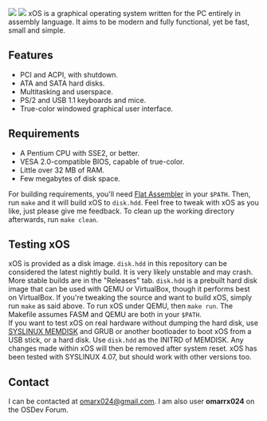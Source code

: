 ![](https://s21.postimg.org/f81j1t2jb/collage.jpg)
![](https://s15.postimg.org/9zxz9q5a3/collage.jpg)
xOS is a graphical operating system written for the PC entirely in assembly language. It aims to be modern and fully functional, yet be fast, small and simple.  

## Features
* PCI and ACPI, with shutdown.
* ATA and SATA hard disks.
* Multitasking and userspace.
* PS/2 and USB 1.1 keyboards and mice.
* True-color windowed graphical user interface.

## Requirements
* A Pentium CPU with SSE2, or better.
* VESA 2.0-compatible BIOS, capable of true-color.
* Little over 32 MB of RAM.
* Few megabytes of disk space.

For building requirements, you'll need [Flat Assembler](http://flatassembler.net) in your `$PATH`. Then, run `make` and it will build xOS to `disk.hdd`. Feel free to tweak with xOS as you like, just please give me feedback. To clean up the working directory afterwards, run `make clean`.

## Testing xOS
xOS is provided as a disk image. `disk.hdd` in this repository can be considered the latest nightly build. It is very likely unstable and may crash. More stable builds are in the "Releases" tab. `disk.hdd` is a prebuilt hard disk image that can be used with QEMU or VirtualBox, though it performs best on VirtualBox. If you're tweaking the source and want to build xOS, simply run `make` as said above. To run xOS under QEMU, then `make run`. The Makefile assumes FASM and QEMU are both in your `$PATH`.  
If you want to test xOS on real hardware without dumping the hard disk, use [SYSLINUX MEMDISK](http://www.syslinux.org/wiki/index.php?title=Download) and GRUB or another bootloader to boot xOS from a USB stick, or a hard disk. Use `disk.hdd` as the INITRD of MEMDISK. Any changes made within xOS will then be removed after system reset. xOS has been tested with SYSLINUX 4.07, but should work with other versions too.

## Contact
I can be contacted at omarx024@gmail.com. I am also user **omarrx024** on the OSDev Forum.

